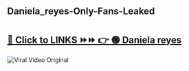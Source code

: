 
 ## Daniela_reyes-Only-Fans-Leaked

# <h2><a href="https://clipsfans.com/Daniela_reyes&ref=git">🔗 Click to LINKS ⏩⏩ 👉 🟢 Daniela reyes </a></h2>

<a href="https://clipsfans.com/Daniela_reyes&ref=git" rel="nofollow" data-target="animated-image.originalLink"><img src="https://i.ibb.co.com/xMMVF88/686577567.gif" alt="Viral Video Original" style="max-width: 100%; display: inline-block;" data-target="animated-image.originalImage"></a>
